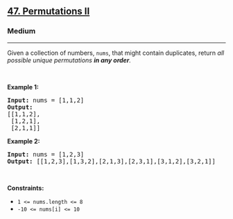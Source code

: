<h2><a href="https://leetcode.com/problems/permutations-ii/">47. Permutations II</a></h2><h3>Medium</h3><hr><div style="user-select: auto;"><p style="user-select: auto;">Given a collection of numbers, <code style="user-select: auto;">nums</code>,&nbsp;that might contain duplicates, return <em style="user-select: auto;">all possible unique permutations <strong style="user-select: auto;">in any order</strong>.</em></p>

<p style="user-select: auto;">&nbsp;</p>
<p style="user-select: auto;"><strong style="user-select: auto;">Example 1:</strong></p>

<pre style="user-select: auto;"><strong style="user-select: auto;">Input:</strong> nums = [1,1,2]
<strong style="user-select: auto;">Output:</strong>
[[1,1,2],
 [1,2,1],
 [2,1,1]]
</pre>

<p style="user-select: auto;"><strong style="user-select: auto;">Example 2:</strong></p>

<pre style="user-select: auto;"><strong style="user-select: auto;">Input:</strong> nums = [1,2,3]
<strong style="user-select: auto;">Output:</strong> [[1,2,3],[1,3,2],[2,1,3],[2,3,1],[3,1,2],[3,2,1]]
</pre>

<p style="user-select: auto;">&nbsp;</p>
<p style="user-select: auto;"><strong style="user-select: auto;">Constraints:</strong></p>

<ul style="user-select: auto;">
	<li style="user-select: auto;"><code style="user-select: auto;">1 &lt;= nums.length &lt;= 8</code></li>
	<li style="user-select: auto;"><code style="user-select: auto;">-10 &lt;= nums[i] &lt;= 10</code></li>
</ul>
</div>